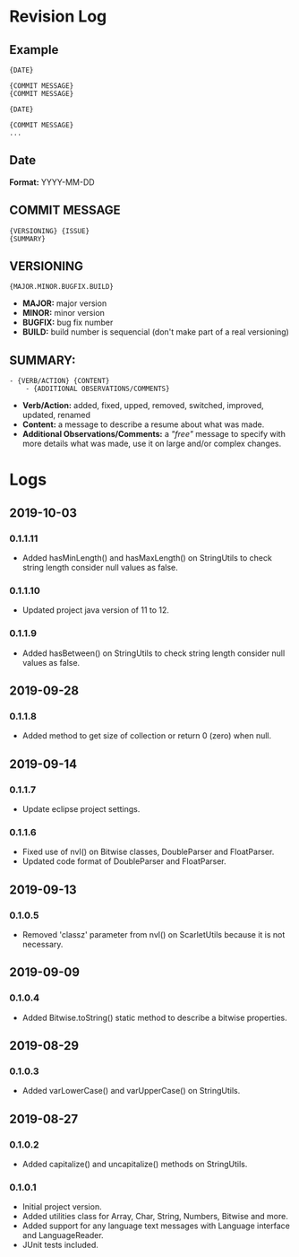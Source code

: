 # Revision Log

## Example

```
{DATE}

{COMMIT MESSAGE}
{COMMIT MESSAGE}

{DATE}

{COMMIT MESSAGE}
...
```

## Date

**Format:** YYYY-MM-DD

## COMMIT MESSAGE

```
{VERSIONING} {ISSUE}
{SUMMARY}
```

## VERSIONING

```
{MAJOR.MINOR.BUGFIX.BUILD}
```

- **MAJOR:** major version
- **MINOR:** minor version
- **BUGFIX:** bug fix number
- **BUILD:** build number is sequencial (don't make part of a real versioning)

## SUMMARY:

```
- {VERB/ACTION} {CONTENT}
	- {ADDITIONAL OBSERVATIONS/COMMENTS}
```

- **Verb/Action:** added, fixed, upped, removed, switched, improved, updated, renamed
- **Content:** a message to describe a resume about what was made.
- **Additional Observations/Comments:** a *"free"* message to specify with more details what was made, use it on large and/or complex changes.

# Logs

## 2019-10-03

### 0.1.1.11
- Added hasMinLength() and hasMaxLength() on StringUtils to check string length consider null values as false.

### 0.1.1.10
- Updated project java version of 11 to 12.

### 0.1.1.9
- Added hasBetween() on StringUtils to check string length consider null values as false.

## 2019-09-28

### 0.1.1.8
- Added method to get size of collection or return 0 (zero) when null.

## 2019-09-14

### 0.1.1.7
- Update eclipse project settings.

### 0.1.1.6
- Fixed use of nvl() on Bitwise classes, DoubleParser and FloatParser.
- Updated code format of DoubleParser and FloatParser.

## 2019-09-13

### 0.1.0.5
- Removed 'classz' parameter from nvl() on ScarletUtils because it is not necessary.

## 2019-09-09

### 0.1.0.4
- Added Bitwise.toString() static method to describe a bitwise properties.

## 2019-08-29

### 0.1.0.3
- Added varLowerCase() and varUpperCase() on StringUtils.

## 2019-08-27

### 0.1.0.2
- Added capitalize() and uncapitalize() methods on StringUtils.

### 0.1.0.1
- Initial project version.
- Added utilities class for Array, Char, String, Numbers, Bitwise and more.
- Added support for any language text messages with Language interface and LanguageReader.
- JUnit tests included.